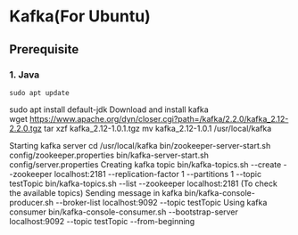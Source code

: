# Kafka(For Ubuntu)

## Prerequisite
### 1. Java
```
sudo apt update
```
sudo apt install default-jdk
Download and install kafka                
wget https://www.apache.org/dyn/closer.cgi?path=/kafka/2.2.0/kafka_2.12-2.2.0.tgz 
tar xzf kafka_2.12-1.0.1.tgz
mv kafka_2.12-1.0.1 /usr/local/kafka

Starting kafka server
cd /usr/local/kafka
bin/zookeeper-server-start.sh config/zookeeper.properties
bin/kafka-server-start.sh config/server.properties
Creating kafka topic
bin/kafka-topics.sh --create --zookeeper localhost:2181 --replication-factor 1 --partitions 1 --topic testTopic
bin/kafka-topics.sh --list --zookeeper localhost:2181 (To check the available topics)
Sending message in kafka
bin/kafka-console-producer.sh --broker-list localhost:9092 --topic testTopic
Using kafka consumer
bin/kafka-console-consumer.sh --bootstrap-server localhost:9092 --topic testTopic --from-beginning

